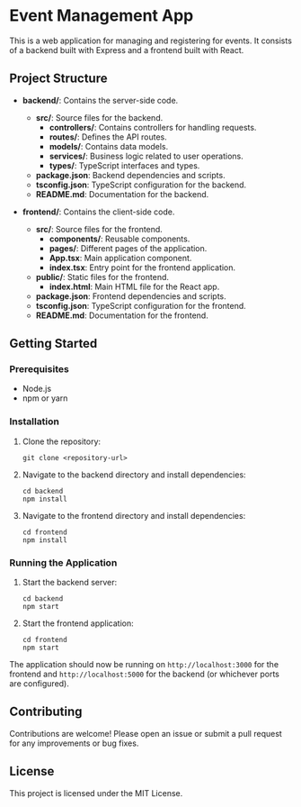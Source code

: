 # Event Management App

This is a web application for managing and registering for events. It consists of a backend built with Express and a frontend built with React.

## Project Structure

- **backend/**: Contains the server-side code.
  - **src/**: Source files for the backend.
    - **controllers/**: Contains controllers for handling requests.
    - **routes/**: Defines the API routes.
    - **models/**: Contains data models.
    - **services/**: Business logic related to user operations.
    - **types/**: TypeScript interfaces and types.
  - **package.json**: Backend dependencies and scripts.
  - **tsconfig.json**: TypeScript configuration for the backend.
  - **README.md**: Documentation for the backend.

- **frontend/**: Contains the client-side code.
  - **src/**: Source files for the frontend.
    - **components/**: Reusable components.
    - **pages/**: Different pages of the application.
    - **App.tsx**: Main application component.
    - **index.tsx**: Entry point for the frontend application.
  - **public/**: Static files for the frontend.
    - **index.html**: Main HTML file for the React app.
  - **package.json**: Frontend dependencies and scripts.
  - **tsconfig.json**: TypeScript configuration for the frontend.
  - **README.md**: Documentation for the frontend.

## Getting Started

### Prerequisites

- Node.js
- npm or yarn

### Installation

1. Clone the repository:
   ```
   git clone <repository-url>
   ```

2. Navigate to the backend directory and install dependencies:
   ```
   cd backend
   npm install
   ```

3. Navigate to the frontend directory and install dependencies:
   ```
   cd frontend
   npm install
   ```

### Running the Application

1. Start the backend server:
   ```
   cd backend
   npm start
   ```

2. Start the frontend application:
   ```
   cd frontend
   npm start
   ```

The application should now be running on `http://localhost:3000` for the frontend and `http://localhost:5000` for the backend (or whichever ports are configured).

## Contributing

Contributions are welcome! Please open an issue or submit a pull request for any improvements or bug fixes.

## License

This project is licensed under the MIT License.